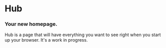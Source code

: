 # Hub
### Your new homepage.

Hub is a page that will have everything you want to see right when you start up your browser. It's a work in progress.
